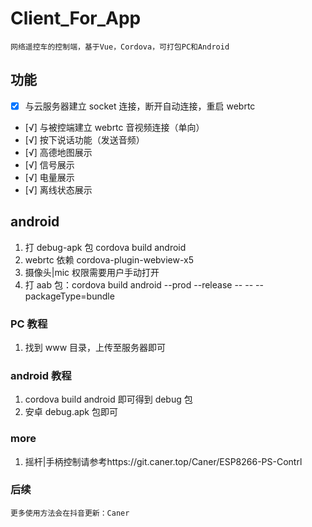 # Client_For_App

    网络遥控车的控制端，基于Vue，Cordova，可打包PC和Android

## 功能

- [x] 与云服务器建立 socket 连接，断开自动连接，重启 webrtc
- [√] 与被控端建立 webrtc 音视频连接（单向）
- [√] 按下说话功能（发送音频）
- [√] 高德地图展示
- [√] 信号展示
- [√] 电量展示
- [√] 离线状态展示

## android

1. 打 debug-apk 包 cordova build android
2. webrtc 依赖 cordova-plugin-webview-x5
3. 摄像头|mic 权限需要用户手动打开
4. 打 aab 包：cordova build android --prod --release -- -- --packageType=bundle

### PC 教程

1. 找到 www 目录，上传至服务器即可

### android 教程

1. cordova build android 即可得到 debug 包
2. 安卓 debug.apk 包即可

### more

1. 摇杆|手柄控制请参考https://git.caner.top/Caner/ESP8266-PS-Contrl

### 后续

    更多使用方法会在抖音更新：Caner
